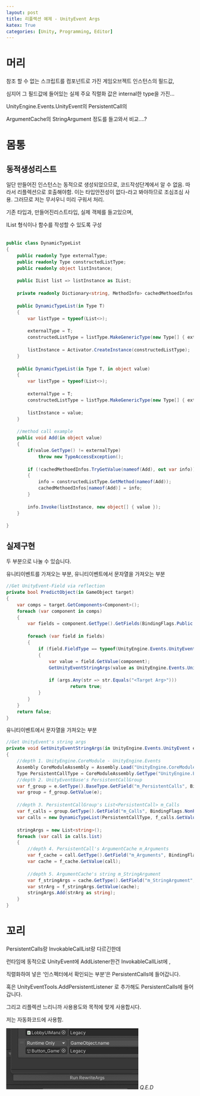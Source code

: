 ```yaml
---
layout: post
title: 리플렉션 예제 - UnityEvent Args
katex: True
categories: [Unity, Programming, Editor]
---
```



# 머리

참조 할 수 없는 스크립트를 컴포넌트로 가진 게임오브젝트 인스턴스의 필드값,

심지어 그 필드값에 들어있는 실제 주요 직렬화 값은 internal한 type을 가진…

UnityEngine.Events.UnityEvent의 PersistentCall의 

ArgumentCache의 StringArgument 정도를 들고와서 비교….?

# 몸통

## 동적생성리스트

일단 만들어진 인스턴스는 동적으로 생성되었으므로, 코드작성단계에서 알 수 없음.
따라서 리플렉션으로 호출해야함. 이는 타입안전성이 없다-라고 봐야하므로 조심조심 사용.
그러므로 저는 무서우니 미리 구워서 처리.

기존 타입과, 만들어진리스트타입, 실제 객체를 들고있으며,

IList 형식이나 함수를 작성할 수 있도록 구성

```csharp

public class DynamicTypeList
{
    public readonly Type externalType;
    public readonly Type constructedListType;
    public readonly object listInstance;

    public IList list => listInstance as IList;

    private readonly Dictionary<string, MethodInfo> cachedMethoedInfos = new Dictionary<string, MethodInfo>();

    public DynamicTypeList(in Type T)
    {
        var listType = typeof(List<>);

        externalType = T;
        constructedListType = listType.MakeGenericType(new Type[] { externalType });

        listInstance = Activator.CreateInstance(constructedListType);
    }

    public DynamicTypeList(in Type T, in object value)
    {
        var listType = typeof(List<>);

        externalType = T;
        constructedListType = listType.MakeGenericType(new Type[] { externalType });

        listInstance = value;
    }

    //method call example
    public void Add(in object value)
    {
        if(value.GetType() != externalType)
            throw new TypeAccessException();

        if (!cachedMethoedInfos.TryGetValue(nameof(Add), out var info))
        {
            info = constructedListType.GetMethod(nameof(Add));
            cachedMethoedInfos[nameof(Add)] = info;
        }

        info.Invoke(listInstance, new object[] { value });
    }

}
```

## 실제구현

두 부분으로 나눌 수 있습니다.

유니티이벤트를 가져오는 부분, 유니티이벤트에서 문자열을 가져오는 부분

```csharp
//Get UnityEvent-Field via reflection
private bool PredictObject(in GameObject target)
{
    var comps = target.GetComponents<Component>();
    foreach (var component in comps)
    {
        var fields = component.GetType().GetFields(BindingFlags.Public | BindingFlags.NonPublic | BindingFlags.Instance);

        foreach (var field in fields)
        {
            if (field.FieldType == typeof(UnityEngine.Events.UnityEvent))
            {
                var value = field.GetValue(component);
                GetUnityEventStringArgs(value as UnityEngine.Events.UnityEvent, out var args);
                
                if (args.Any(str => str.Equals("<Target Arg>")))
		                return true;
            }
        }
    }
    return false;
}
```

유니티이벤트에서 문자열을 가져오는 부분

```csharp
//Get UnityEvent's string args
private void GetUnityEventStringArgs(in UnityEngine.Events.UnityEvent e, out List<string> stringArgs)
{
    //depth 1. UnityEngine.CoreModule - UnityEngine.Events
    Assembly CoreModuleAssembly = Assembly.Load("UnityEngine.CoreModule");
    Type PersistentCallType = CoreModuleAssembly.GetType("UnityEngine.Events.PersistentCall");
    //depth 2. UnityEventBase's PersistentCallGroup
    var f_group = e.GetType().BaseType.GetField("m_PersistentCalls", BindingFlags.NonPublic | BindingFlags.Instance);
    var group = f_group.GetValue(e);
    
    //depth 3. PersistentCallGroup's List<PersistentCall> m_Calls
    var f_calls = group.GetType().GetField("m_Calls", BindingFlags.NonPublic | BindingFlags.Instance);
    var calls = new DynamicTypeList(PersistentCallType, f_calls.GetValue(group));

    stringArgs = new List<string>();
    foreach (var call in calls.list)
    {
        //depth 4. PersistentCall's ArgumentCache m_Arguments
        var f_cache = call.GetType().GetField("m_Arguments", BindingFlags.NonPublic | BindingFlags.Instance);
        var cache = f_cache.GetValue(call);

        //depth 5. ArgumentCache's string m_StringArgument
        var f_stringArgs = cache.GetType().GetField("m_StringArgument", BindingFlags.NonPublic | BindingFlags.Instance);
        var strArg = f_stringArgs.GetValue(cache);
        stringArgs.Add(strArg as string);
    }
}
```

# 꼬리

PersistentCalls랑 InvokableCallList랑 다르긴한데

런타임에 동적으로 UnityEvent에 AddListener한건 InvokableCallList에 , 

직렬화하여 넣은 ‘인스펙터에서 확인되는 부분’은 PersistentCalls에 들어갑니다.

혹은 UnityEventTools.AddPersistentListener 로 추가해도 PersistentCalls에 들어갑니다.

그리고 리플렉션 느리니까 사용용도와 목적에 맞게 사용합시다.

저는 자동화코드에 사용함.

![Q.E.D](/assets/Reflection_Unity/Untitle.gif)
*Q.E.D*